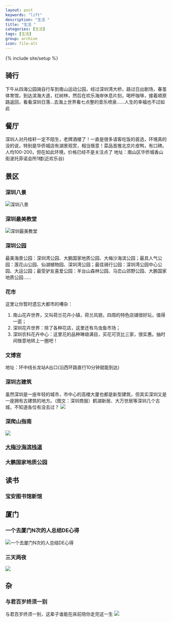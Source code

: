 ```yaml
---
layout: post
keywords: "lift"
description: "生活 "
title: "生活 "
categories: [生活]
tags: [生活]
group: archive
icon: file-alt
---
```

{% include site/setup %}

## 骑行
下午从四海公园骑自行车到南山运动公园，经过深圳湾大桥，路过日出剧场，春茧体育馆，到达滨海大道，红树林，然后在欢乐海岸休息片刻，喝杯咖啡，接着顺原路返回，看看深圳日落...去海上世界看七点整的音乐喷泉......人生的幸福也不过如此

## 餐厅
深圳人对丹桂轩一定不陌生，老牌酒楼了！一直是很多请客吃饭的首选，环境真的没的说，特别是华侨城店有湖景观赏，相当惬意！菜品首推北京片皮鸭，有口碑。人均100-200，但在如此环境，价格已经不是关注点了 地址：南山区华侨城香山街波托菲诺会所1楼(近欢乐谷)

## 景区

### 深圳八景
![深圳八景](http://ww1.sinaimg.cn/bmiddle/6c4ab48agw1ecfgsh54eij20bd11etg7.jpg)

### 深圳最美教堂
![深圳最美教堂](http://ww3.sinaimg.cn/bmiddle/6c4ab48agw1eccjhh9gmuj20hs63m7wh.jpg)

### 深圳公园
最美海景公园：深圳湾公园、大鹏国家地质公园、大梅沙海滨公园；最具人气公园：莲花山公园、仙湖植物园、深圳湾公园；最佳骑行公园：深圳湾公园中心公园、大运公园；最受驴友喜爱公园：羊台山森林公园、马峦山郊野公园、大鹏国家地质公园……

### 花市
这里让你暂时遗忘大都市的嘈杂：
1. 南山花卉世界，又叫荷兰花卉小镇，荷兰风貌，四周的特色店铺很好玩，值得一逛；
2. 深圳花卉世界：除了各种花店，这里还有鸟虫鱼市场；
3. 深圳农科花卉中心：这里花的品种琳琅满目，买花可货比三家，很实惠。抽时间惬意地转上一圈吧！

### 文博宫
地址：环中线长龙站A出口(沿西环路直行10分钟就能到达)

### 深圳古建筑
虽然深圳是一座年轻的城市，市中心的高楼大厦也都是新型建筑，但其实深圳又是一座拥有古建筑的地方。（图文：深圳商报）鹤湖新居、大万世居等深圳几个古城，不知道各位有没去过？
![](http://ww2.sinaimg.cn/bmiddle/6c4ab48agw1ebegp2nzntj20c82t9qh6.jpg)

### 深爬山指南
![](http://ww3.sinaimg.cn/bmiddle/6c4ab48agw1eenmnvclxhj20c7cngkjm.jpg)
### [大梅沙海滨栈道](http://blog.sina.com.cn/s/blog_6ab1f9f80102gllc.html)

### 大鹏国家地质公园



## 读书
### 宝安图书馆新馆

## 厦门
### 一个去厦门N次的人总结DE心得
![一个去厦门N次的人总结DE心得](http://ww2.sinaimg.cn/bmiddle/6c4ab48agw1ecd7vwylopj20c76y6hdt.jpg)

### 三天两夜
![](http://ww3.sinaimg.cn/bmiddle/6c4ab48agw1ebq01dboh9j20c34dv1kx.jpg)

## 杂

### 与君百岁终须一别
与君百岁终须一别，这辈子谁能在床前陪你走完这一生 ![](http://ww1.sinaimg.cn/bmiddle/6c4ab48agw1ec55tkcoiqj20c50bkdgg.jpg)